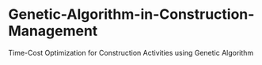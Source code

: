 # Genetic-Algorithm-in-Construction-Management
 Time-Cost Optimization for Construction Activities using Genetic Algorithm
